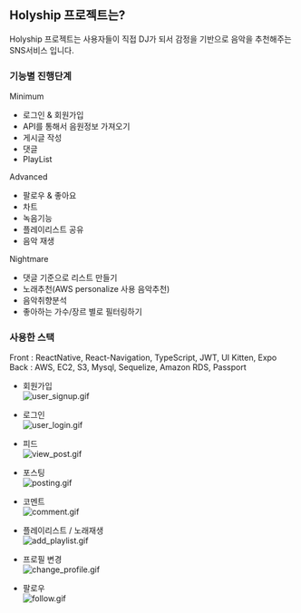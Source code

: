 ## Holyship 프로젝트는?
Holyship 프로젝트는 사용자들이 직접 DJ가 되서 감정을 기반으로 음악을 추천해주는 SNS서비스 입니다.

### 기능별 진행단계 
Minimum
- 로그인 & 회원가입
- API를 통해서 음원정보 가져오기
- 게시글 작성
- 댓글
- PlayList

Advanced
- 팔로우 & 좋아요
- 차트 
- 녹음기능
- 플레이리스트 공유
- 음악 재생

Nightmare
- 댓글 기준으로 리스트 만들기
- 노래추천(AWS personalize 사용 음악추천)
- 음악취향분석
- 좋아하는 가수/장르 별로 필터링하기

### 사용한 스택
Front : ReactNative, React-Navigation, TypeScript, JWT, UI Kitten, Expo  
Back : AWS, EC2, S3, Mysql, Sequelize, Amazon RDS, Passport

- 회원가입  
![user_signup.gif](https://images.velog.io/post-images/qksud14/b86af8a0-f5fd-11e9-9e2c-7d4c8c38bd49/usersignup.gif)

- 로그인  
![user_login.gif](https://images.velog.io/post-images/qksud14/c1f83130-f5fd-11e9-9e2c-7d4c8c38bd49/userlogin.gif)

- 피드  
![view_post.gif](https://images.velog.io/post-images/qksud14/e50dab00-f5fd-11e9-8db7-4123832bedd7/viewpost.gif)

- 포스팅  
![posting.gif](https://images.velog.io/post-images/qksud14/390591d0-f600-11e9-91c1-b56aa27e15be/posting.gif)

- 코멘트  
![comment.gif](https://images.velog.io/post-images/qksud14/ccc2b9d0-f5ff-11e9-9e2c-7d4c8c38bd49/comment.gif)

- 플레이리스트 / 노래재생  
![add_playlist.gif](https://images.velog.io/post-images/qksud14/3db4ace0-f5fe-11e9-ae86-f7f42c038cd6/addplaylist.gif)

- 프로필 변경  
![change_profile.gif](https://images.velog.io/post-images/qksud14/81dec770-f5fe-11e9-ae86-f7f42c038cd6/changeprofile.gif)

- 팔로우  
![follow.gif](https://images.velog.io/post-images/qksud14/4ac0e820-f600-11e9-9e2c-7d4c8c38bd49/follow.gif)
